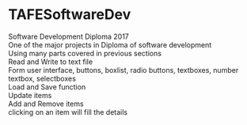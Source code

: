 # TAFESoftwareDev
Software Development Diploma 2017  
One of the major projects in Diploma of software development  
Using many parts covered in previous sections  
Read and Write to text file  
Form user interface, buttons, boxlist, radio buttons, textboxes, number textbox, selectboxes  
Load and Save function  
Update items  
Add and Remove items  
clicking on an item will fill the details
